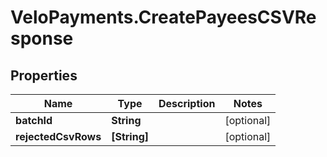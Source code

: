 # VeloPayments.CreatePayeesCSVResponse

## Properties

Name | Type | Description | Notes
------------ | ------------- | ------------- | -------------
**batchId** | **String** |  | [optional] 
**rejectedCsvRows** | **[String]** |  | [optional] 


